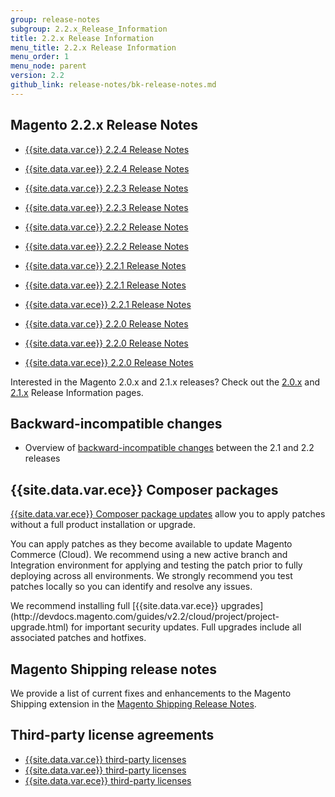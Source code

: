 ```yaml
---
group: release-notes
subgroup: 2.2.x_Release_Information
title: 2.2.x Release Information
menu_title: 2.2.x Release Information
menu_order: 1
menu_node: parent
version: 2.2
github_link: release-notes/bk-release-notes.md
---
```




## Magento 2.2.x Release Notes

* [{{site.data.var.ce}} 2.2.4 Release Notes]({{page.baseurl}}/release-notes/ReleaseNotes2.2.4CE.html)
* [{{site.data.var.ee}} 2.2.4 Release Notes]({{page.baseurl}}/release-notes/ReleaseNotes2.2.4EE.html)

* [{{site.data.var.ce}} 2.2.3 Release Notes]({{page.baseurl}}/release-notes/ReleaseNotes2.2.3CE.html)
* [{{site.data.var.ee}} 2.2.3 Release Notes]({{page.baseurl}}/release-notes/ReleaseNotes2.2.3EE.html)

* [{{site.data.var.ce}} 2.2.2 Release Notes]({{page.baseurl}}/release-notes/ReleaseNotes2.2.2CE.html)
* [{{site.data.var.ee}} 2.2.2 Release Notes]({{page.baseurl}}/release-notes/ReleaseNotes2.2.2EE.html)


* [{{site.data.var.ce}} 2.2.1 Release Notes]({{page.baseurl}}/release-notes/ReleaseNotes2.2.1CE.html)
* [{{site.data.var.ee}} 2.2.1 Release Notes]({{page.baseurl}}/release-notes/ReleaseNotes2.2.1EE.html)
* [{{site.data.var.ece}} 2.2.1 Release Notes]({{page.baseurl}}/cloud/release-notes/CloudReleaseNotes2.2.1.html)


* [{{site.data.var.ce}} 2.2.0 Release Notes]({{page.baseurl}}/release-notes/ReleaseNotes2.2.0CE.html)
* [{{site.data.var.ee}} 2.2.0 Release Notes]({{page.baseurl}}/release-notes/ReleaseNotes2.2.0EE.html)
* [{{site.data.var.ece}} 2.2.0 Release Notes]({{page.baseurl}}/cloud/release-notes/CloudReleaseNotes2.2.html)

Interested in the Magento 2.0.x and 2.1.x releases? Check out the [2.0.x](http://devdocs.magento.com/guides/v2.0/release-notes/bk-release-notes.html) and [2.1.x](http://devdocs.magento.com/guides/v2.1/release-notes/bk-release-notes.html) Release Information pages.  

## Backward-incompatible changes

*	Overview of [backward-incompatible changes]({{page.baseurl}}/release-notes/backward-incompatible-changes/index.html) between the 2.1 and 2.2 releases

## {{site.data.var.ece}} Composer packages

[{{site.data.var.ece}} Composer package updates](http://devdocs.magento.com/guides/v2.2/cloud/composer-packages/patch-notes.html) allow you to apply patches without a full product installation or upgrade.

You can apply patches as they become available to update Magento Commerce (Cloud). We recommend using a new active branch and Integration environment for applying and testing the patch prior to fully deploying across all environments. We strongly recommend you test patches locally so you can identify and resolve any issues.

<div class="bs-callout bs-callout-info" id="info" markdown="1">
We recommend installing full [{{site.data.var.ece}} upgrades](http://devdocs.magento.com/guides/v2.2/cloud/project/project-upgrade.html) for important security updates. Full upgrades include all associated patches and hotfixes.
</div>

## Magento Shipping release notes

We provide a list of current fixes and enhancements to the Magento Shipping extension in the [Magento Shipping Release Notes]({{page.baseurl}}/release-notes/ReleaseNotesMagentoShipping2.2.x.html). 



## Third-party license agreements

*	[{{site.data.var.ce}} third-party licenses]({{page.baseurl}}/release-notes/thirdparty_ce.html)
*	[{{site.data.var.ee}} third-party licenses]({{page.baseurl}}/release-notes/thirdparty_ee.html)
*	[{{site.data.var.ece}} third-party licenses]({{page.baseurl}}/release-notes/thirdparty-mccloud.html)
